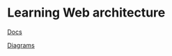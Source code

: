 Learning Web architecture
=========================

[Docs](https://github.com/kalnynsh/web-app-architecture-01/docs/README.md)

[Diagrams](https://github.com/kalnynsh/web-app-architecture-01/data/UML)
